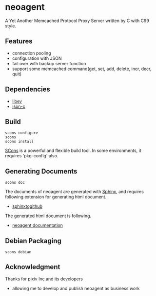 neoagent
===========
A Yet Another Memcached Protocol Proxy Server written by C with C99 style.

## Features

  - connection pooling
  - configuration with JSON
  - fail over with backup server function
  - support some memcached command(get, set, add, delete, incr, decr, quit)

## Dependencies

  - [libev](http://software.schmorp.de/pkg/libev.html)
  - [json-c](http://oss.metaparadigm.com/json-c/)

## Build

    scons configure
    scons 
    scons install

[SCons](http://www.scons.org/) is a powerful and flexible build tool. In some environments, it requires 'pkg-config' also.


## Generating Documents

    scons doc

The documents of neoagent are generated with [Sphinx](http://sphinx.pocoo.org/), and requires following extension for generating html document.

  - [sphinxtogithub](https://github.com/michaeljones/sphinx-to-github)

The generated html document is following.

  - [neoagent documentation](http://cubicdaiya.github.com/neoagent/)

## Debian Packaging

    scons debian

## Acknowledgment

Thanks for pixiv Inc and its developers 

  - allowing me to develop and publish neoagent as business work
